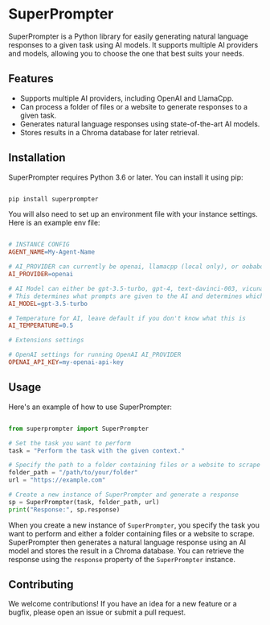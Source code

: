 # SuperPrompter

SuperPrompter is a Python library for easily generating natural language responses to a given task using AI models. It supports multiple AI providers and models, allowing you to choose the one that best suits your needs.
## Features
- Supports multiple AI providers, including OpenAI and LlamaCpp.
- Can process a folder of files or a website to generate responses to a given task.
- Generates natural language responses using state-of-the-art AI models.
- Stores results in a Chroma database for later retrieval.
## Installation

SuperPrompter requires Python 3.6 or later. You can install it using pip:

```bash

pip install superprompter
```



You will also need to set up an environment file with your instance settings. Here is an example env file:

```makefile

# INSTANCE CONFIG
AGENT_NAME=My-Agent-Name

# AI_PROVIDER can currently be openai, llamacpp (local only), or oobabooga (local only)
AI_PROVIDER=openai

# AI Model can either be gpt-3.5-turbo, gpt-4, text-davinci-003, vicuna, etc
# This determines what prompts are given to the AI and determines which model is used for certain providers.
AI_MODEL=gpt-3.5-turbo

# Temperature for AI, leave default if you don't know what this is
AI_TEMPERATURE=0.5

# Extensions settings

# OpenAI settings for running OpenAI AI_PROVIDER
OPENAI_API_KEY=my-openai-api-key
```


## Usage

Here's an example of how to use SuperPrompter:

```python

from superprompter import SuperPrompter

# Set the task you want to perform
task = "Perform the task with the given context."

# Specify the path to a folder containing files or a website to scrape
folder_path = "/path/to/your/folder"
url = "https://example.com"

# Create a new instance of SuperPrompter and generate a response
sp = SuperPrompter(task, folder_path, url)
print("Response:", sp.response)
```



When you create a new instance of `SuperPrompter`, you specify the task you want to perform and either a folder containing files or a website to scrape. SuperPrompter then generates a natural language response using an AI model and stores the result in a Chroma database. You can retrieve the response using the `response` property of the `SuperPrompter` instance.
## Contributing

We welcome contributions! If you have an idea for a new feature or a bugfix, please open an issue or submit a pull request.